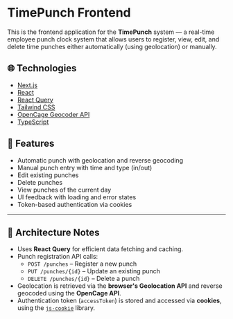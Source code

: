 # TimePunch Frontend

This is the frontend application for the **TimePunch** system — a real-time employee punch clock system that allows users to register, view, edit, and delete time punches either automatically (using geolocation) or manually.

## 🌐 Technologies

- [Next.js](https://nextjs.org/)
- [React](https://reactjs.org/)
- [React Query](https://tanstack.com/query/latest)
- [Tailwind CSS](https://tailwindcss.com/)
- [OpenCage Geocoder API](https://opencagedata.com/)
- [TypeScript](https://www.typescriptlang.org/)

## 🚀 Features

- Automatic punch with geolocation and reverse geocoding
- Manual punch entry with time and type (in/out)
- Edit existing punches
- Delete punches
- View punches of the current day
- UI feedback with loading and error states
- Token-based authentication via cookies

---

## 🧠 Architecture Notes

- Uses **React Query** for efficient data fetching and caching.
- Punch registration API calls:
  - `POST /punches` – Register a new punch
  - `PUT /punches/{id}` – Update an existing punch
  - `DELETE /punches/{id}` – Delete a punch
- Geolocation is retrieved via the **browser's Geolocation API** and reverse geocoded using the **OpenCage API**.
- Authentication token (`accessToken`) is stored and accessed via **cookies**, using the [`js-cookie`](https://www.npmjs.com/package/js-cookie) library.


